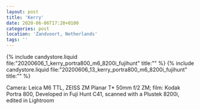 ```yaml
---
layout: post
title: 'Kerry'
date: 2020-06-06T17:20+0100
categories: post
location: 'Zandvoort, Netherlands'
tags: ''
---
```


{% include candystore.liquid file:"20200606_1_kerry_portra800_m6_8200i_fujihunt" title:"" %}
{% include candystore.liquid file:"20200606_13_kerry_portra800_m6_8200i_fujihunt" title:"" %}

Camera: Leica M6 TTL, ZEISS ZM Planar T* 50mm f/2 ZM; film: Kodak Portra 800, Developed in Fuji Hunt C41, scanned with a Plustek 8200i, edited in Lightroom